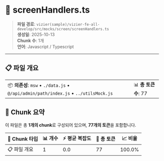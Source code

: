 # 📄 screenHandlers.ts

> **파일 경로**: `vizier(sample)/vizier-fe-all-develop/src/mocks/screen/screenHandlers.ts`  
> **생성일**: 2025-10-13  
> **Chunk 수**: 1개  
> **언어**: Javascript / Typescript
---


## 📋 파일 개요

| | |
|--|--|
| 📦 **의존성**: `msw` • `./data.js` • `@/api/admin/path/index.js` • `../utilsMock.js` | 📊 **총 토큰 수**: 77 |






## 🧩 Chunk 요약

이 파일은 총 **1개의 chunk**로 구성되어 있으며, **77개의 토큰**을 포함합니다.

| 🧩 Chunk 타입 | 📊 개수 | ⚡ 평균 복잡도 | 📝 총 토큰 | 📈 비율 |
|---------------|--------|-------------|----------|--------|
| 📋 파일 개요 | 1 | 0.0 | 77 | 100.0% |

